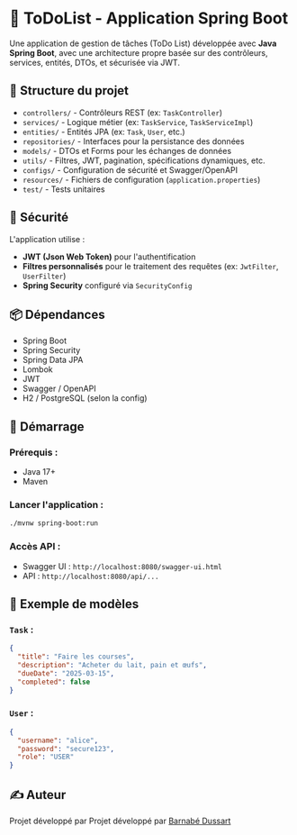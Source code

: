 # 📝 ToDoList - Application Spring Boot

Une application de gestion de tâches (ToDo List) développée avec **Java Spring Boot**, avec une architecture propre basée sur des contrôleurs, services, entités, DTOs, et sécurisée via JWT.

## 📂 Structure du projet

- `controllers/` - Contrôleurs REST (ex: `TaskController`)
- `services/` - Logique métier (ex: `TaskService`, `TaskServiceImpl`)
- `entities/` - Entités JPA (ex: `Task`, `User`, etc.)
- `repositories/` - Interfaces pour la persistance des données
- `models/` - DTOs et Forms pour les échanges de données
- `utils/` - Filtres, JWT, pagination, spécifications dynamiques, etc.
- `configs/` - Configuration de sécurité et Swagger/OpenAPI
- `resources/` - Fichiers de configuration (`application.properties`)
- `test/` - Tests unitaires

## 🔐 Sécurité

L'application utilise :
- **JWT (Json Web Token)** pour l'authentification
- **Filtres personnalisés** pour le traitement des requêtes (ex: `JwtFilter`, `UserFilter`)
- **Spring Security** configuré via `SecurityConfig`

## 📦 Dépendances

- Spring Boot
- Spring Security
- Spring Data JPA
- Lombok
- JWT
- Swagger / OpenAPI
- H2 / PostgreSQL (selon la config)

## 🚀 Démarrage

### Prérequis :
- Java 17+
- Maven

### Lancer l'application :
```bash
./mvnw spring-boot:run
```

### Accès API :
- Swagger UI : `http://localhost:8080/swagger-ui.html`
- API : `http://localhost:8080/api/...`


## 📁 Exemple de modèles

### `Task` :
```json
{
  "title": "Faire les courses",
  "description": "Acheter du lait, pain et œufs",
  "dueDate": "2025-03-15",
  "completed": false
}
```

### `User` :
```json
{
  "username": "alice",
  "password": "secure123",
  "role": "USER"
}
```

## ✍️ Auteur
Projet développé par Projet développé par [Barnabé Dussart](https://github.com/AtomDus)
